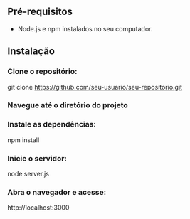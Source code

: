 ## Pré-requisitos

- Node.js e npm instalados no seu computador.

## Instalação

### Clone o repositório:

git clone https://github.com/seu-usuario/seu-repositorio.git

### Navegue até o diretório do projeto

### Instale as dependências:
npm install

### Inicie o servidor:

node server.js

### Abra o navegador e acesse:

http://localhost:3000
